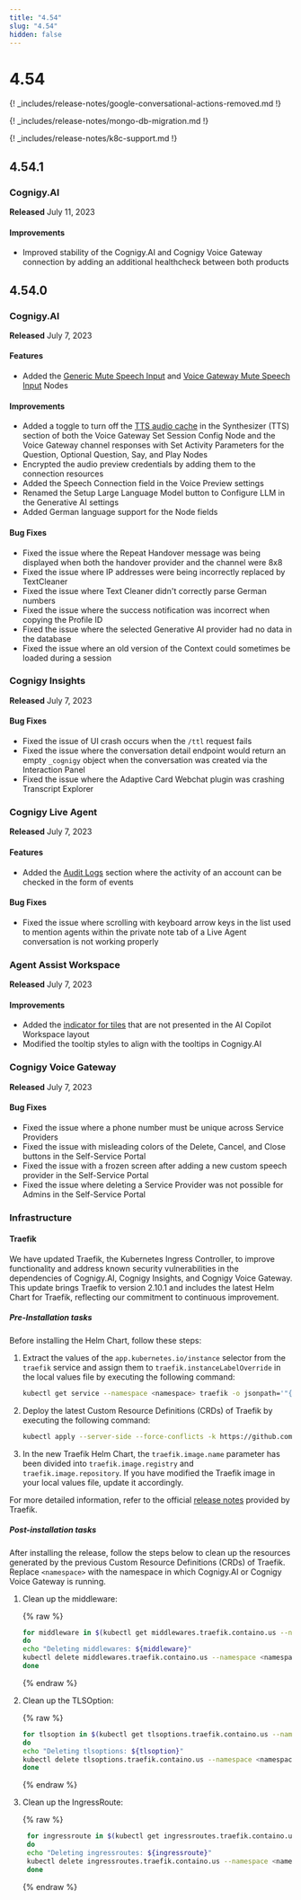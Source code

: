 ```yaml
---
title: "4.54"
slug: "4.54"
hidden: false
---
```


# 4.54

{! _includes/release-notes/google-conversational-actions-removed.md !}

{! _includes/release-notes/mongo-db-migration.md !}

{! _includes/release-notes/k8c-support.md !}

## 4.54.1

### Cognigy.AI

**Released** July 11, 2023

#### Improvements

- Improved stability of the Cognigy.AI and Cognigy Voice Gateway connection by adding an additional healthcheck between both products

## 4.54.0

### Cognigy.AI

**Released** July 7, 2023

#### Features

- Added the [Generic Mute Speech Input](../ai/build/node-reference/voice/generic/mute-speech-input.md) and [Voice Gateway Mute Speech Input](../ai/build/node-reference/voice/voice-gateway/mute-speech-input.md) Nodes

#### Improvements

- Added a toggle to turn off the [TTS audio cache](../ai/build/node-reference/voice/voice-gateway/parameter-details.md#synthesizer---text-to-speech) in the Synthesizer (TTS) section of both the Voice Gateway Set Session Config Node and the Voice Gateway channel responses with Set Activity Parameters for the Question, Optional Question, Say, and Play Nodes
- Encrypted the audio preview credentials by adding them to the connection resources
- Added the Speech Connection field in the Voice Preview settings
- Renamed the Setup Large Language Model button to Configure LLM in the Generative AI settings
- Added German language support for the Node fields

#### Bug Fixes

- Fixed the issue where the Repeat Handover message was being displayed when both the handover provider and the channel were 8x8
- Fixed the issue where IP addresses were being incorrectly replaced by TextCleaner
- Fixed the issue where Text Cleaner didn't correctly parse German numbers
- Fixed the issue where the success notification was incorrect when copying the Profile ID
- Fixed the issue where the selected Generative AI provider had no data in the database
- Fixed the issue where an old version of the Context could sometimes be loaded during a session

### Cognigy Insights

**Released** July 7, 2023

#### Bug Fixes

- Fixed the issue of UI crash occurs when the `/ttl` request fails
- Fixed the issue where the conversation detail endpoint would return an empty `_cognigy` object when the conversation was created via the Interaction Panel
- Fixed the issue where the Adaptive Card Webchat plugin was crashing Transcript Explorer

### Cognigy Live Agent

**Released** July 7, 2023

#### Features

- Added the [Audit Logs](../live-agent/settings/audit-logs.md) section where the activity of an account can be checked in the form of events

#### Bug Fixes

- Fixed the issue where scrolling with keyboard arrow keys in the list used to mention agents within the private note tab of a Live Agent conversation is not working properly

### Agent Assist Workspace

**Released** July 7, 2023

#### Improvements

- Added the [indicator for tiles](../ai-copilot/configuration.md#tile-id) that are not presented in the AI Copilot Workspace layout
- Modified the tooltip styles to align with the tooltips in Cognigy.AI

### Cognigy Voice Gateway

**Released** July 7, 2023

#### Bug Fixes

- Fixed the issue where a phone number must be unique across Service Providers
- Fixed the issue with misleading colors of the Delete, Cancel, and Close buttons in the Self-Service Portal
- Fixed the issue with a frozen screen after adding a new custom speech provider in the Self-Service Portal
- Fixed the issue where deleting a Service Provider was not possible for Admins in the Self-Service Portal

### Infrastructure

#### Traefik

We have updated Traefik, the Kubernetes Ingress Controller,
to improve functionality and address known security vulnerabilities in the dependencies of Cognigy.AI,
Cognigy Insights, and Cognigy Voice Gateway.
This update brings Traefik to version 2.10.1 and includes the latest Helm Chart for Traefik,
reflecting our commitment to continuous improvement.

##### Pre-Installation tasks

Before installing the Helm Chart, follow these steps:

1. Extract the values of the `app.kubernetes.io/instance` selector from the `traefik` service and assign them to `traefik.instanceLabelOverride` in the local values file by executing the following command:
   ```bash
   kubectl get service --namespace <namespace> traefik -o jsonpath='"{.spec.selector.app\.kubernetes\.io\/instance}"{"\n"}'
   ```
2. Deploy the latest Custom Resource Definitions (CRDs) of Traefik by executing the following command:
   ```bash
   kubectl apply --server-side --force-conflicts -k https://github.com/traefik/traefik-helm-chart/traefik/crds/
   ```
3. In the new Traefik Helm Chart, the `traefik.image.name` parameter has been divided into `traefik.image.registry` and `traefik.image.repository`. If you have modified the Traefik image in your local values file, update it accordingly.

For more detailed information, refer to the official [release notes](https://github.com/traefik/traefik-helm-chart/releases) provided by Traefik.

##### Post-installation tasks

After installing the release,
follow the steps below to clean up the resources generated by the previous Custom Resource Definitions
(CRDs) of Traefik.
Replace `<namespace>` with the namespace in which Cognigy.AI or Cognigy Voice Gateway is running.

1. Clean up the middleware:

   {% raw %}

   ```bash
   for middleware in $(kubectl get middlewares.traefik.containo.us --namespace <namespace> -o go-template='{{range .items }}{{if eq .apiVersion "traefik.containo.us/v1alpha1"}}{{printf "%s\n" .metadata.name}}{{end}}{{end}}')
   do
   echo "Deleting middlewares: ${middleware}"
   kubectl delete middlewares.traefik.containo.us --namespace <namespace> ${middleware}
   done
   ```

   {% endraw %}

2. Clean up the TLSOption:

   {% raw %}

   ```bash
   for tlsoption in $(kubectl get tlsoptions.traefik.containo.us --namespace <namespace> -o go-template='{{range .items }}{{printf "%s\n" .metadata.name}}{{end}}')
   do
   echo "Deleting tlsoptions: ${tlsoption}"
   kubectl delete tlsoptions.traefik.containo.us --namespace <namespace> ${tlsoption}
   done
   ```

   {% endraw %}

3. Clean up the IngressRoute:

   {% raw %}

   ```bash
    for ingressroute in $(kubectl get ingressroutes.traefik.containo.us --namespace <namespace> -o go-template='{{range .items }}{{printf "%s\n" .metadata.name}}{{end}}')
    do
    echo "Deleting ingressroutes: ${ingressroute}"
    kubectl delete ingressroutes.traefik.containo.us --namespace <namespace> ${ingressroute}
    done
   ```

   {% endraw %}
